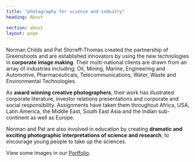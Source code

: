 ```yaml
---
title: "photography for science and industry"
heading: About

section: about
layout: page
---
```


<p>
Norman Childs and Pat Shirreff-Thomas created the partnership of Greenshoots and are established innovators by using the new technologies in <strong>corporate image making</strong>. Their multi-national clients are drawn from an array of industries including; Oil, Mining, Marine, Engineering and Automotive, Pharmaceuticals, Telecommunications, Water, Waste and Environmental Technologies.
</p>

<p>
As <strong>award winning creative photographers</strong>, their work has illustrated corporate literature, investor relations presentations and corporate and social responsibility. Assignments have taken them throughout Africa, USA, Latin America, the Middle East, South East Asia and the Indian sub-continent as well as Europe.
</p>

<p>
Norman and Pat are also involved in education by creating <strong>dramatic and exciting photographic interpretations of science and research</strong>, to encourage young people to take up the sciences.
</p>

<p>
View some images in our <a href="../portfolio/">Portfolio</a>.
</p>

